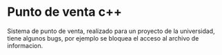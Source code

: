 # Punto de venta c++


Sistema de punto de venta, realizado para un proyecto de la universidad, tiene algunos bugs, por ejemplo se bloquea el acceso al archivo de informacion.
